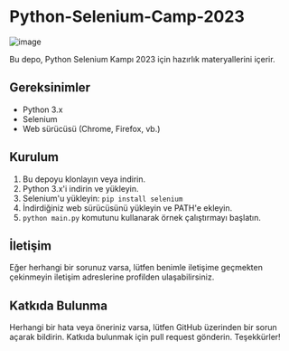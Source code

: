 # Python-Selenium-Camp-2023

![image](https://user-images.githubusercontent.com/82091624/224578230-dd6241fd-c5d0-48ba-bfae-307e0873e12a.png)

Bu depo, Python Selenium Kampı 2023 için hazırlık materyallerini içerir.

## Gereksinimler

- Python 3.x
- Selenium
- Web sürücüsü (Chrome, Firefox, vb.)

## Kurulum

1. Bu depoyu klonlayın veya indirin.
2. Python 3.x'i indirin ve yükleyin.
3. Selenium'u yükleyin: `pip install selenium`
4. İndirdiğiniz web sürücüsünü yükleyin ve PATH'e ekleyin.
5. `python main.py` komutunu kullanarak örnek çalıştırmayı başlatın.

## İletişim

Eğer herhangi bir sorunuz varsa, lütfen benimle iletişime geçmekten çekinmeyin iletişim adreslerine profilden ulaşabilirsiniz.

## Katkıda Bulunma

Herhangi bir hata veya öneriniz varsa, lütfen GitHub üzerinden bir sorun açarak bildirin. Katkıda bulunmak için pull request gönderin. Teşekkürler!
